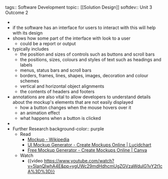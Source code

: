 tags:: Software Development
topic:: [[Solution Design]]
softdev:: Unit 3 Outcome 2

-
- if the software has an interface for users to interact with this will help with its design
- shows how some part of the interface with look to a user
	- could be a report or output
- typically includes
	- the position and sizes of controls such as buttons and scroll bars
	- the positions, sizes, colours and styles of text such as headings and labels
	- menus, status bars and scroll bars
	- borders, frames, lines, shapes, images, decoration and colour schemes
	- vertical and horizontal object alignments
	- the contents of headers and footers
- annotations are also vital to allow developers to understand details about the mockup's elements that are not easily displayed
	- how a button changes when the mouse hovers over it
	- an animation effect
	- what happens when a button is clicked
-
- Further Research
  background-color:: purple
	- Read
		- [Mockup - Wikipedia](https://en.wikipedia.org/wiki/Mockup#Software_engineering)
		- [UI Mockup Generator - Create Mockups Online | Lucidchart](https://www.lucidchart.com/pages/examples/mockup-generator)
		- [Free Mockup Generator - Create Mockups Online | Canva](https://www.canva.com/create/mockup-generator/)
	- Watch
		- {{video https://www.youtube.com/watch?v=5IanQIwhA4E&pp=ygUWc29mdHdhcmUgZGVzaWduIG1vY2t1cA%3D%3D}}
